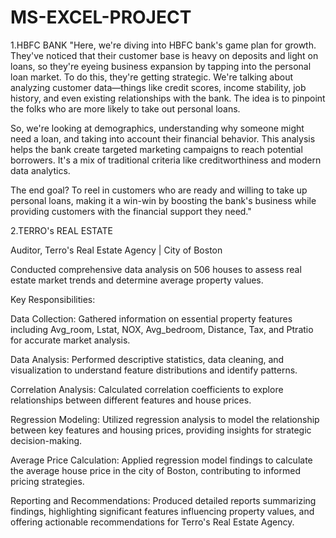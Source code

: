 # MS-EXCEL-PROJECT

1.HBFC BANK
"Here, we're diving into HBFC bank's game plan for growth. They've noticed that their customer base is heavy on deposits and light on loans, so they're eyeing business expansion by tapping into the personal loan market. To do this, they're getting strategic. We're talking about analyzing customer data—things like credit scores, income stability, job history, and even existing relationships with the bank. The idea is to pinpoint the folks who are more likely to take out personal loans.

So, we're looking at demographics, understanding why someone might need a loan, and taking into account their financial behavior. This analysis helps the bank create targeted marketing campaigns to reach potential borrowers. It's a mix of traditional criteria like creditworthiness and modern data analytics.

The end goal? To reel in customers who are ready and willing to take up personal loans, making it a win-win by boosting the bank's business while providing customers with the financial support they need."


2.TERRO's REAL ESTATE

Auditor, Terro's Real Estate Agency | City of Boston

Conducted comprehensive data analysis on 506 houses to assess real estate market trends and determine average property values.

Key Responsibilities:

Data Collection: Gathered information on essential property features including Avg_room, Lstat, NOX, Avg_bedroom, Distance, Tax, and Ptratio for accurate market analysis.

Data Analysis: Performed descriptive statistics, data cleaning, and visualization to understand feature distributions and identify patterns.

Correlation Analysis: Calculated correlation coefficients to explore relationships between different features and house prices.

Regression Modeling: Utilized regression analysis to model the relationship between key features and housing prices, providing insights for strategic decision-making.

Average Price Calculation: Applied regression model findings to calculate the average house price in the city of Boston, contributing to informed pricing strategies.

Reporting and Recommendations: Produced detailed reports summarizing findings, highlighting significant features influencing property values, and offering actionable recommendations for Terro's Real Estate Agency.
